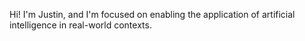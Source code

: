 Hi! I'm Justin, and I'm focused on enabling the application of artificial intelligence in real-world contexts.
